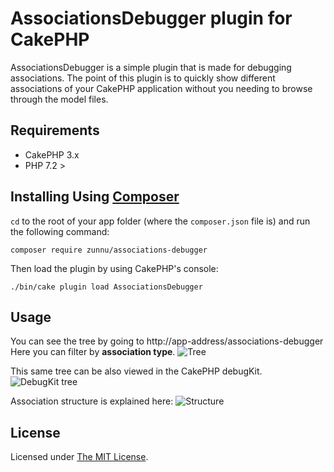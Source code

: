 # AssociationsDebugger plugin for CakePHP

AssociationsDebugger is a simple plugin that is made for debugging associations.
The point of this plugin is to quickly show different associations of your CakePHP application without you needing to browse through the model files.


## Requirements
* CakePHP 3.x
* PHP 7.2 >

## Installing Using [Composer][composer]

`cd` to the root of your app folder (where the `composer.json` file is) and run the following command:

```
composer require zunnu/associations-debugger
```

Then load the plugin by using CakePHP's console:

```
./bin/cake plugin load AssociationsDebugger
```

## Usage
You can see the tree by going to
http://app-address/associations-debugger
Here you can filter by **association type**.
<img src="https://i.imgur.com/aEqreKN.png" alt="Tree">

This same tree can be also viewed in the CakePHP debugKit.
<img src="https://i.imgur.com/NoHfOQp.png" alt="DebugKit tree">

Association structure is explained here:
<img src="https://i.imgur.com/fYxikgt.png" alt="Structure">

## License

Licensed under [The MIT License][mit].

[cakephp]:http://cakephp.org
[composer]:http://getcomposer.org
[mit]:http://www.opensource.org/licenses/mit-license.php